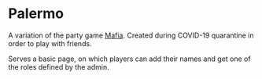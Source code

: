 # Palermo

A variation of the party game [Mafia](https://en.wikipedia.org/wiki/Mafia_(party_game)). Created during COVID-19 quarantine in order to play with friends.

Serves a basic page, on which players can add their names and get one of the roles defined by the admin. 
